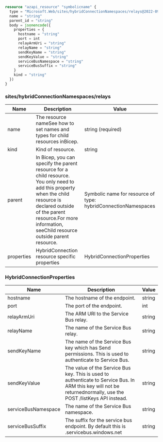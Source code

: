 ```terraform
resource "azapi_resource" "symbolicname" {
  type = "Microsoft.Web/sites/hybridConnectionNamespaces/relays@2022-09-01"
  name = "string"
  parent_id = "string"
  body = jsonencode({
    properties = {
      hostname = "string"
      port = int
      relayArmUri = "string"
      relayName = "string"
      sendKeyName = "string"
      sendKeyValue = "string"
      serviceBusNamespace = "string"
      serviceBusSuffix = "string"
    }
    kind = "string"
  })
}

```

### sites/hybridConnectionNamespaces/relays

| Name | Description | Value |
|-|-|-|
| name | The resource nameSee how to set names and types for child resources inBicep. | string (required) |
| kind | Kind of resource. | string |
| parent | In Bicep, you can specify the parent resource for a child resource. You only need to add this property when the child resource is declared outside of the parent resource.For more information, seeChild resource outside parent resource. | Symbolic name for resource of type: hybridConnectionNamespaces |
| properties | HybridConnection resource specific properties | HybridConnectionProperties |


### HybridConnectionProperties

| Name | Description | Value |
|-|-|-|
| hostname | The hostname of the endpoint. | string |
| port | The port of the endpoint. | int |
| relayArmUri | The ARM URI to the Service Bus relay. | string |
| relayName | The name of the Service Bus relay. | string |
| sendKeyName | The name of the Service Bus key which has Send permissions. This is used to authenticate to Service Bus. | string |
| sendKeyValue | The value of the Service Bus key. This is used to authenticate to Service Bus. In ARM this key will not be returnednormally, use the POST /listKeys API instead. | string |
| serviceBusNamespace | The name of the Service Bus namespace. | string |
| serviceBusSuffix | The suffix for the service bus endpoint. By default this is .servicebus.windows.net | string |



